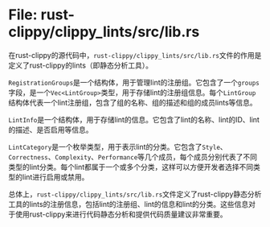 # File: rust-clippy/clippy_lints/src/lib.rs

在rust-clippy的源代码中，`rust-clippy/clippy_lints/src/lib.rs`文件的作用是定义了rust-clippy的lints（即静态分析工具）。

`RegistrationGroups`是一个结构体，用于管理lint的注册组。它包含了一个`groups`字段，是一个`Vec<LintGroup>`类型，用于存储lint的注册组信息。每个`LintGroup`结构体代表一个lint注册组，包含了组的名称、组的描述和组的成员lints等信息。

`LintInfo`是一个结构体，用于存储lint的信息。它包含了lint的名称、lint的ID、lint的描述、是否启用等信息。

`LintCategory`是一个枚举类型，用于表示lint的分类。它包含了`Style`、`Correctness`、`Complexity`、`Performance`等几个成员，每个成员分别代表了不同类型的lint分类。每个lint都属于一个或多个分类，这样可以方便开发者选择不同类型的lint进行启用或禁用。 

总体上，`rust-clippy/clippy_lints/src/lib.rs`文件定义了rust-clippy静态分析工具的lints的注册信息，包括lint的注册组、lint的信息和lint的分类。这些信息对于使用rust-clippy来进行代码静态分析和提供代码质量建议非常重要。

